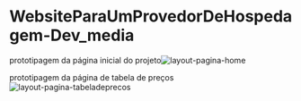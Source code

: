 # WebsiteParaUmProvedorDeHospedagem-Dev_media
prototipagem da página inicial do projeto![layout-pagina-home](https://github.com/leticiasouza-dev/WebsiteParaUmProvedorDeHospedagem-Dev_media/assets/119368474/3f15c7be-b94b-4a6e-aa2f-3ffcc611dd5e)

prototipagem da página de tabela de preços![layout-pagina-tabeladeprecos](https://github.com/leticiasouza-dev/WebsiteParaUmProvedorDeHospedagem-Dev_media/assets/119368474/dec3fc77-3b85-49d3-bbf8-feb1461594a7)
